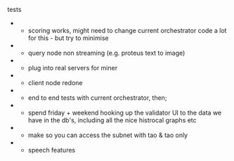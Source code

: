 tests

- - scoring works, might need to change current orchestrator code a lot for this - but try to minimise
- - query node non streaming (e.g. proteus text to image)
- - plug into real servers for miner
- - client node redone
- - end to end tests with current orchestrator, then;

- - spend friday + weekend hooking up the validator UI to the data we have in the db's, including all the nice histrocal graphs etc
- - make so you can access the subnet with tao & tao only
- - speech features